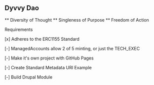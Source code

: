 ## Dyvvy Dao ##

** Diversity of Thought
** Singleness of Purpose
** Freedom of Action

Requirements

[x] Adheres to the ERC1155 Standard

[-] ManagedAccounts allow 2 of 5 minting, or just the TECH_EXEC

[-] Make it's own project with GitHub Pages

[-] Create Standard Metadata URI Example

[-] Build Drupal Module

